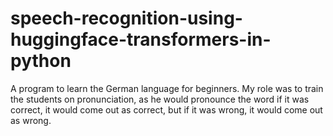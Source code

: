 # speech-recognition-using-huggingface-transformers-in-python
A program to learn the German language for beginners. My role was to train the students on pronunciation, as he would 
pronounce the word if it was correct, it would come out as correct, but if it was wrong, it would come out as wrong.
